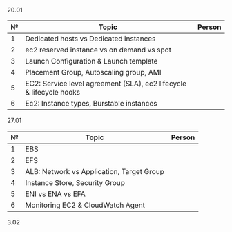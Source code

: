 

20.01

| №   | Topic                                                                | Person | 
|-----|----------------------------------------------------------------------|--------|
| 1   | Dedicated hosts vs Dedicated instances                               |        |
| 2   | ec2 reserved instance vs on demand vs spot                           |        |
| 3   | Launch Configuration  & Launch template                              |        |
| 4   | Placement Group,  Autoscaling group, AMI                             |        | 
| 5   | EC2: Service level agreement (SLA),  ec2 lifecycle & lifecycle hooks |        | 
| 6   | Ec2: Instance types,  Burstable instances                            |        |



27.01

| №   | Topic                                     | Person |
|-----|-------------------------------------------|--------|
| 1   | EBS                                       |        |
| 2   | EFS                                       |        |
| 3   | ALB: Network vs Application, Target Group |        |
| 4   | Instance Store, Security Group            |        |   
| 5   | ENI vs ENA vs EFA                         |        | 
| 6   | Monitoring EC2 & CloudWatch Agent         |        | 



3.02